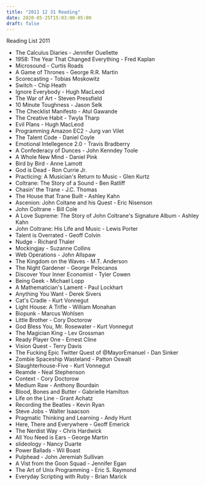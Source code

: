 ```yaml
---
title: "2011 12 31 Reading"
date: 2020-05-25T15:03:00-05:00
draft: false
---
```


Reading List 2011

* The Calculus Diaries - Jennifer Ouellette
* 1958: The Year That Changed Everything - Fred Kaplan
* Microsound - Curtis Roads
* A Game of Thrones - George R.R. Martin
* Scorecasting - Tobias Moskowitz
* Switch - Chip Heath
* Ignore Everybody - Hugh MacLeod
* The War of Art - Steven Pressfield
* 10 Minute Toughness - Jason Selk
* The Checklist Manifesto - Atul Gawande
* The Creative Habit - Twyla Tharp
* Evil Plans - Hugh MacLeod
* Programming Amazon EC2 - Jurg van Vilet
* The Talent Code - Daniel Coyle
* Emotional Intellegence 2.0 - Travis Bradberry
* A Confederacy of Dunces - John Kenndey Toole
* A Whole New Mind - Daniel Pink
* Bird by Bird - Anne Lamott
* God is Dead - Ron Currie Jr. 
* Practicing: A Musician's Return to Music - Glen Kurtz
* Coltrane: The Story of a Sound - Ben Ratliff
* Chasin' the Trane - J.C. Thomas
* The House that Trane Built - Ashley Kahn
* Ascenion: John Coltane and his Quest - Eric Nisenson
* John Coltrane - Bill Cole
* A Love Supreme: The Story of John Coltrane's Signature Album  - Ashley Kahn
* John Coltrane: His Life and Music - Lewis Porter
* Talent is Overrated - Geoff Colvin
* Nudge - Richard Thaler
* Mockingjay - Suzanne Collins
* Web Operations - John Allspaw
* The Kingdom on the Waves - M.T. Anderson
* The Night Gardener - George Pelecanos
* Discover Your Inner Economist - Tyler Cowen
* Being Geek - Michael Lopp
* A Mathematician's Lament - Paul Lockhart
* Anything You Want - Derek Sivers
* Cat's Cradle - Kurt Vonnegut
* Light House: A Trifle - William Monahan
* Biopunk - Marcus Wohlsen
* Little Brother - Cory Doctorow
* God Bless You, Mr. Rosewater - Kurt Vonnegut
* The Magician King - Lev Grossman
* Ready Player One - Ernest Cline
* Vision Quest - Terry Davis
* The Fucking Epic Twitter Quest of @MayorEmanuel - Dan Sinker
* Zombie Spaceship Wasteland - Patton Oswalt
* Slaughterhouse-Five - Kurt Vonnegut
* Reamde - Neal Stephenson
* Context - Cory Doctorow
* Medium Raw - Anthony Bourdain
* Blood, Bones and Butter - Gabrielle Hamilton
* Life on the Line - Grant Achatz
* Recording the Beatles - Kevin Ryan
* Steve Jobs - Walter Isaacson
* Pragmatic Thinking and Learning - Andy Hunt
* Here, There and Everywhere - Geoff Emerick
* The Nerdist Way - Chris Hardwick
* All You Need is Ears - George Martin
* slideology - Nancy Duarte
* Power Ballads - Wil Boast
* Pulphead - John Jeremiah Sullivan
* A Vist from the Goon Squad - Jennifer Egan
* The Art of Unix Programming - Eric S. Raymond
* Everyday Scripting with Ruby - Brian Marick

